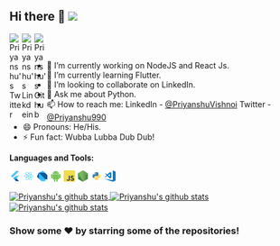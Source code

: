 ## Hi there 👋  ![](https://komarev.com/ghpvc/?username=priyanshuvishnoi)


<a href="https://twitter.com/Priyanshu990">
  <img align="left" alt="Priyanshu's Twitter" width="22px" src="https://cdn.jsdelivr.net/npm/simple-icons@v3/icons/twitter.svg" />
</a>
<a href="https://www.linkedin.com/in/priyanshu-vishnoi-53b816169/">
  <img align="left" alt="Priyanshu's Linkdein" width="22px" src="https://cdn.jsdelivr.net/npm/simple-icons@v3/icons/linkedin.svg" />
</a>
<a href="https://github.com/priyanshuvishnoi">
  <img align="left" alt="Priyanshu's Github" width="22px" src="https://cdn.jsdelivr.net/npm/simple-icons@v3/icons/github.svg" />
</a>

<br/>
<br/>


- 🔭 I’m currently working on NodeJS and React Js.
- 🌱 I’m currently learning Flutter.
- 👯 I’m looking to collaborate on LinkedIn.
- 💬 Ask me about Python. 
- 📫 How to reach me:  LinkedIn - [@PriyanshuVishnoi](https://www.linkedin.com/in/priyanshu-vishnoi-53b816169/)   Twitter - [@Priyanshu990](https://twitter.com/Priyanshu990) 
- 😄 Pronouns: He/His.
- ⚡ Fun fact: Wubba Lubba Dub Dub!

**Languages and Tools:**  

<code><img height="20" src="https://raw.githubusercontent.com/github/explore/80688e429a7d4ef2fca1e82350fe8e3517d3494d/topics/flutter/flutter.png"></code>
<code><img height="20" src="https://raw.githubusercontent.com/github/explore/80688e429a7d4ef2fca1e82350fe8e3517d3494d/topics/react/react.png"></code>
<code><img height="20" src="https://raw.githubusercontent.com/github/explore/80688e429a7d4ef2fca1e82350fe8e3517d3494d/topics/dart/dart.png"></code>
<code><img height="20" src="https://raw.githubusercontent.com/github/explore/80688e429a7d4ef2fca1e82350fe8e3517d3494d/topics/android/android.png"></code>
<code><img height="20" src="https://raw.githubusercontent.com/github/explore/80688e429a7d4ef2fca1e82350fe8e3517d3494d/topics/javascript/javascript.png"></code>
<code><img height="20" src="https://raw.githubusercontent.com/github/explore/80688e429a7d4ef2fca1e82350fe8e3517d3494d/topics/nodejs/nodejs.png"></code> 
<code><img height="20" src="https://raw.githubusercontent.com/github/explore/80688e429a7d4ef2fca1e82350fe8e3517d3494d/topics/python/python.png"></code> 
<code><img height="20" src="https://raw.githubusercontent.com/github/explore/80688e429a7d4ef2fca1e82350fe8e3517d3494d/topics/visual-studio-code/visual-studio-code.png"></code> 

<a href="https://github.com/priyanshuvishnoi">
  <img align="center" src="https://github-readme-stats.vercel.app/api/top-langs/?username=priyanshuvishnoi&layout=compact&theme=dark&hide_langs_below=1&count_private=true&v=2" alt="Priyanshu's github stats" />
  
</a>
<a href="https://github.com/priyanshuvishnoi">
 <img align="center" src="https://github-readme-stats.vercel.app/api?username=priyanshuvishnoi&show_icons=true&theme=dark&line_height=22&count_private=true&v=2" alt="Priyanshu's github stats"/>
</a>
<a href="https://github.com/priyanshuvishnoi">
 <img align="center" src="https://github-readme-stats.vercel.app/api/wakatime?username=priyanshuvishnoi&theme=dark&v=2" alt="Priyanshu's github stats"/>
</a>

### Show some ❤️ by starring some of the repositories!

</div>
